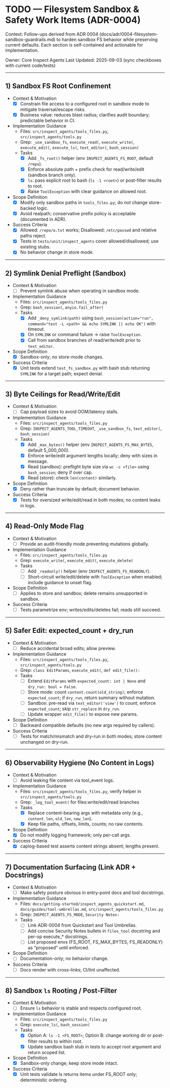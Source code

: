 # TODO — Filesystem Sandbox & Safety Work Items (ADR-0004)

Context: Follow-ups derived from ADR 0004 (docs/adr/0004-filesystem-sandbox-guardrails.md) to harden sandbox FS behavior while preserving current defaults. Each section is self-contained and actionable for implementation.

Owner: Core Inspect Agents
Last Updated: 2025-09-03 (sync checkboxes with current code/tests)

---

## 1) Sandbox FS Root Confinement

- Context & Motivation
  - [x] Constrain file access to a configured root in sandbox mode to mitigate traversal/escape risks.
  - [x] Business value: reduces blast radius; clarifies audit boundary; predictable behavior in CI.

- Implementation Guidance
  - Files: `src/inspect_agents/tools_files.py`, `src/inspect_agents/tools.py`
  - Grep: `_use_sandbox_fs`, `execute_read(`, `execute_write(`, `execute_edit(`, `execute_ls(`, `text_editor(`, `bash_session(`
  - Tasks
    - [x] Add `_fs_root()` helper (env `INSPECT_AGENTS_FS_ROOT`, default `/repo`).
    - [x] Enforce absolute path + prefix check for read/write/edit (sandbox branch only).
    - [x] `ls`: pass explicit root to bash (`ls -1 <root>`) or post-filter results to root.
    - [x] Raise `ToolException` with clear guidance on allowed root.

- Scope Definition
  - [x] Modify only sandbox paths in `tools_files.py`; do not change store-backed logic.
  - [x] Avoid realpath; conservative prefix policy is acceptable (documented in ADR).

- Success Criteria
  - [x] Allowed: `/repo/a.txt` works; Disallowed: `/etc/passwd` and relative paths reject.
  - [x] Tests in `tests/unit/inspect_agents` cover allowed/disallowed; use existing stubs.
  - [x] No behavior change in store mode.

---

## 2) Symlink Denial Preflight (Sandbox)

- Context & Motivation
  - [ ] Prevent symlink abuse when operating in sandbox mode.

- Implementation Guidance
  - Files: `src/inspect_agents/tools_files.py`
  - Grep: `bash_session(`, `anyio.fail_after(`
  - Tasks
    - [x] Add `_deny_symlink(path)` using `bash_session(action="run", command="test -L <path> && echo SYMLINK || echo OK")` with timeout.
    - [x] On `SYMLINK` or command failure → raise `ToolException`.
    - [x] Call from sandbox branches of read/write/edit prior to `text_editor`.

- Scope Definition
  - [x] Sandbox-only; no store-mode changes.

- Success Criteria
  - [x] Unit tests extend `test_fs_sandbox.py` with bash stub returning `SYMLINK` for a target path; expect denial.

---

## 3) Byte Ceilings for Read/Write/Edit

- Context & Motivation
  - [ ] Cap payload sizes to avoid OOM/latency stalls.

- Implementation Guidance
  - Files: `src/inspect_agents/tools_files.py`
  - Grep: `INSPECT_AGENTS_TOOL_TIMEOUT`, `_use_sandbox_fs`, `text_editor(`, `bash_session(`
  - Tasks
    - [x] Add `_max_bytes()` helper (env `INSPECT_AGENTS_FS_MAX_BYTES`, default 5_000_000).
    - [x] Enforce write/edit argument lengths locally; deny with sizes in message.
    - [x] Read (sandbox): preflight byte size via `wc -c <file>` using `bash_session`; deny if over cap.
    - [x] Read (store): check `len(content)` similarly.

- Scope Definition
  - [x] Deny rather than truncate by default; document behavior.

- Success Criteria
  - [x] Tests for oversized write/edit/read in both modes; no content leaks in logs.

---

## 4) Read-Only Mode Flag

- Context & Motivation
  - [ ] Provide an audit-friendly mode preventing mutations globally.

- Implementation Guidance
  - Files: `src/inspect_agents/tools_files.py`
  - Grep: `execute_write(`, `execute_edit(`, `execute_delete(`
  - Tasks
    - [ ] Add `_readonly()` helper (env `INSPECT_AGENTS_FS_READONLY`).
    - [ ] Short-circuit write/edit/delete with `ToolException` when enabled; include guidance to unset flag.

- Scope Definition
  - [ ] Applies to store and sandbox; delete remains unsupported in sandbox.

- Success Criteria
  - [ ] Tests parametrize env; writes/edits/deletes fail; reads still succeed.

---

## 5) Safer Edit: expected_count + dry_run

- Context & Motivation
  - [ ] Reduce accidental broad edits; allow preview.

- Implementation Guidance
  - Files: `src/inspect_agents/tools_files.py`, `src/inspect_agents/tools.py`
  - Grep: `class EditParams`, `execute_edit(`, `def edit_file():`
  - Tasks
    - [ ] Extend `EditParams` with `expected_count: int | None` and `dry_run: bool = False`.
    - [ ] Store mode: count `content.count(old_string)`; enforce `expected_count`; if `dry_run`, return summary without mutation.
    - [ ] Sandbox: pre-read via `text_editor('view')` to count; enforce `expected_count`; skip `str_replace` in `dry_run`.
    - [ ] Update wrapper `edit_file()` to expose new params.

- Scope Definition
  - [ ] Backward compatible defaults (no new args required by callers).

- Success Criteria
  - [ ] Tests for match/mismatch and dry-run in both modes; store content unchanged on dry-run.

---

## 6) Observability Hygiene (No Content in Logs)

- Context & Motivation
  - [ ] Avoid leaking file content via tool_event logs.

- Implementation Guidance
  - Files: `src/inspect_agents/tools_files.py`, verify helper in `src/inspect_agents/tools.py`
  - Grep: `_log_tool_event(` for files:write/edit/read branches
  - Tasks
    - [x] Replace content-bearing args with metadata only (e.g., `content_len`, `old_len`, `new_len`).
    - [x] Keep file paths, offsets, limits, counts; no raw contents.

- Scope Definition
  - [x] Do not modify logging framework; only per-call args.

- Success Criteria
  - [x] caplog-based test asserts content strings absent; lengths present.

---

## 7) Documentation Surfacing (Link ADR + Docstrings)

- Context & Motivation
  - [ ] Make safety posture obvious in entry-point docs and tool docstrings.

- Implementation Guidance
  - Files: `docs/getting-started/inspect_agents_quickstart.md`, `docs/guides/tool-umbrellas.md`, `src/inspect_agents/tools_files.py`
  - Grep: `INSPECT_AGENTS_FS_MODE`, `Security Notes:`
  - Tasks
    - [ ] Link ADR-0004 from Quickstart and Tool Umbrellas.
    - [ ] Add concise Security Notes bullets in `files_tool` docstring and per-op execute_* docstrings.
    - [ ] List proposed envs (FS_ROOT, FS_MAX_BYTES, FS_READONLY) as “proposed” until enforced.

- Scope Definition
  - [ ] Documentation-only; no behavior change.

- Success Criteria
  - [ ] Docs render with cross-links; CI/lint unaffected.

---

## 8) Sandbox `ls` Rooting / Post-Filter

- Context & Motivation
  - [ ] Ensure `ls` behavior is stable and respects configured root.

- Implementation Guidance
  - Files: `src/inspect_agents/tools_files.py`
  - Grep: `execute_ls(`, `bash_session(`
  - Tasks
    - [x] Option A: `ls -1 <FS_ROOT>`; Option B: change working dir or post-filter results to within root.
    - [x] Update sandbox bash stub in tests to accept root argument and return scoped list.

- Scope Definition
  - [x] Sandbox-only change; keep store mode intact.

- Success Criteria
  - [x] Unit tests validate ls returns items under FS_ROOT only; deterministic ordering.
